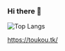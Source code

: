 ### Hi there 👋

![Top Langs](https://github-readme-stats.vercel.app/api/top-langs/?username=BigBaiDog&locale=cn&layout=compact)

https://toukou.tk/
